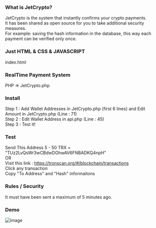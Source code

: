 ### What is JetCrypto?
JetCrypto is the system that instantly confirms your crypto payments. <br/>
It has been shared as open source for you to take additional security measures. <br/>
For example: saving the hash information in the database, this way each payment can be verified only once. <br/>
### Just HTML & CSS & JAVASCRIPT
index.html<br/>
### RealTime Payment System
PHP => JetCrypto.php<br/>


### Install
Step 1 : Add Wallet Addresses in JetCrypto.php (first 6 lines) and Edit Amount in JetCrypto.php (Line : 71) <br/>
Step 2 : Edit Wallet Address in api.php (Line : 45)  <br/>
Step 3 : Test it!

### Test
Send This Address 5 - 50 TRX = "TUz2LvQsWr3wCBdwDGhwAV6FNBADKQ4npH" <br/>
OR <br/>
Visit this link :  https://tronscan.org/#/blockchain/transactions <br/>
Click any transaction <br/>
Copy "To Address" and "Hash" informaitons <br/>


### Rules / Security
It must have been sent a maximum of 5 minutes ago.

### Demo
![image](https://github.com/suphiyasin/CryptoPay/assets/65618247/472e7dbc-0b54-4350-a9fd-40219c093e98)
